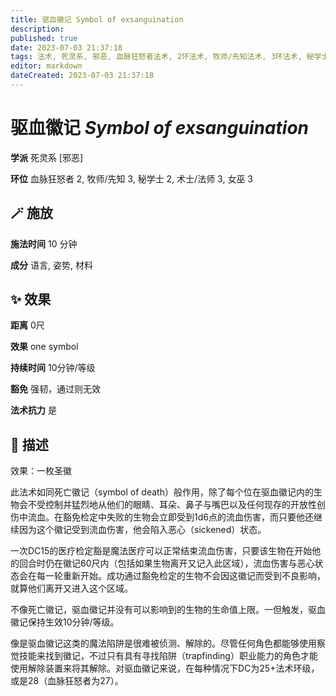 ```yaml
---
title: 驱血徽记 Symbol of exsanguination
description: 
published: true
date: 2023-07-03 21:37:18
tags: 法术, 死灵系, 邪恶, 血脉狂怒者法术, 2环法术, 牧师/先知法术, 3环法术, 秘学士法术, 术士/法师法术, 女巫法术
editor: markdown
dateCreated: 2023-07-03 21:37:18
---
```


# **驱血徽记** *Symbol of exsanguination*

**学派** 死灵系 \[邪恶\] 

**环位** 血脉狂怒者 2, 牧师/先知 3, 秘学士 2, 术士/法师 3, 女巫 3

## 🪄 施放

**施法时间** 10 分钟

**成分** 语言, 姿势, 材料

## ✨ 效果  

**距离** 0尺 

**效果** one symbol 

**持续时间** 10分钟/等级 

**豁免** 强韧，通过则无效

**法术抗力** 是

## 📖 描述

效果：一枚圣徽

此法术如同死亡徽记（symbol of death）般作用，除了每个位在驱血徽记内的生物会不受控制并猛烈地从他们的眼睛、耳朵、鼻子与嘴巴以及任何现存的开放性创伤中流血。在豁免检定中失败的生物会立即受到1d6点的流血伤害，而只要他还继续因为这个徽记受到流血伤害，他会陷入恶心（sickened）状态。

一次DC15的医疗检定豁是魔法医疗可以正常结束流血伤害，只要该生物在开始他的回合时仍在徽记60尺内（包括如果生物离开又记入此区域），流血伤害与恶心状态会在每一轮重新开始。成功通过豁免检定的生物不会因这徽记而受到不良影响，就算他们离开又进入这个区域。

不像死亡徽记，驱血徽记并没有可以影响到的生物的生命值上限。一但触发，驱血徽记保持生效10分钟/等级。

像是驱血徽记这类的魔法陷阱是很难被侦测、解除的。尽管任何角色都能够使用察觉技能来找到徽记，不过只有具有寻找陷阱（trapfinding）职业能力的角色才能使用解除装置来将其解除。对驱血徽记来说，在每种情况下DC为25+法术环级，或是28（血脉狂怒者为27）。
    